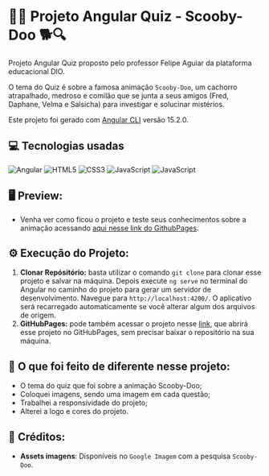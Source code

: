 # 👨‍💻 Projeto Angular Quiz - Scooby-Doo 🐕🔍

Projeto Angular Quiz proposto pelo professor Felipe Aguiar da plataforma educacional DIO.

O tema do Quiz é sobre a famosa animação `Scooby-Doo`, um cachorro atrapalhado, medroso e comilão que se junta a seus amigos (Fred, Daphane, Velma e Salsicha) para investigar e solucinar mistérios. 

Este projeto foi gerado com [Angular CLI](https://github.com/angular/angular-cli) versão 15.2.0.

## 💻 Tecnologias usadas

<div style="display: inline_block">
  <img alt="Angular" src="https://img.shields.io/badge/Angular-DD0031?style=for-the-badge&logo=angular&logoColor=white">
  <img alt="HTML5" src="https://img.shields.io/badge/HTML5-E34F26?style=for-the-badge&logo=html5&logoColor=white">
  <img alt="CSS3" src="https://img.shields.io/badge/CSS3-1572B6?style=for-the-badge&logo=css3&logoColor=white">
  <img alt="JavaScript" src="https://img.shields.io/badge/JavaScript-323330?style=for-the-badge&logo=javascript&logoColor=F7DF1E">
  <img alt="JavaScript" src="https://img.shields.io/badge/TypeScript-007ACC?style=for-the-badge&logo=typescript&logoColor=white">
</div>

## 🖥 Preview:

- Venha ver como ficou o projeto e teste seus conhecimentos sobre a animação acessando [aqui nesse link do GithubPages](https://marcoswinther.github.io/angular-project-quiz-scooby-doo/).

## ⚙ Execução do Projeto:

1. **Clonar Repósitório:** basta utilizar o comando `git clone` para clonar esse projeto e salvar na máquina. Depois execute `ng serve` no terminal do Angular no caminho do projeto para gerar um servidor de desenvolvimento. Navegue para `http://localhost:4200/`. O aplicativo será recarregado automaticamente se você alterar algum dos arquivos de origem.
2. **GitHubPages:** pode também acessar o projeto nesse [link](https://marcoswinther.github.io/angular-project-quiz-scooby-doo/), que abrirá esse projeto no GitHubPages, sem precisar baixar o repositório na sua máquina.

## 🤔 O que foi feito de diferente nesse projeto:

- O tema do quiz que foi sobre a animação Scooby-Doo;
- Coloquei imagens, sendo uma imagem em cada questão;
- Trabalhei a responsividade do projeto;
- Alterei a logo e cores do projeto.

## 📌 Créditos:

- **Assets imagens**: Disponíveis no `Google Imagem` com a pesquisa `Scooby-Doo`.
